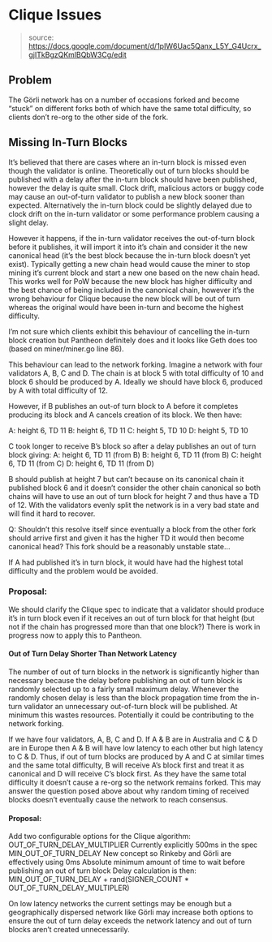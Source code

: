 # Clique Issues

> source: https://docs.google.com/document/d/1pIW6Uac5Qanx_L5Y_G4Ucrx_gjITkBgzQKmlBQbW3Cg/edit

## Problem

The Görli network has on a number of occasions forked and become “stuck” on different forks both of which have the same total difficulty, so clients don’t re-org to the other side of the fork.

## Missing In-Turn Blocks

It’s believed that there are cases where an in-turn block is missed even though the validator is online. Theoretically out of turn blocks should be published with a delay after the in-turn block should have been published, however the delay is quite small. Clock drift, malicious actors or buggy code may cause an out-of-turn validator to publish a new block sooner than expected. Alternatively the in-turn block could be slightly delayed due to clock drift on the in-turn validator or some performance problem causing a slight delay.

However it happens, if the in-turn validator receives the out-of-turn block before it publishes, it will import it into it’s chain and consider it the new canonical head (it’s the best block because the in-turn block doesn’t yet exist). Typically getting a new chain head would cause the miner to stop mining it’s current block and start a new one based on the new chain head. This works well for PoW because the new block has higher difficulty and the best chance of being included in the canonical chain, however it’s the wrong behaviour for Clique because the new block will be out of turn whereas the original would have been in-turn and become the highest difficulty.

I’m not sure which clients exhibit this behaviour of cancelling the in-turn block creation but Pantheon definitely does and it looks like Geth does too (based on miner/miner.go line 86).

This behaviour can lead to the network forking. Imagine a network with four validators A, B, C and D. The chain is at block 5 with total difficulty of 10 and block 6 should be produced by A. Ideally we should have block 6, produced by A with total difficulty of 12.

However, if B publishes an out-of turn block to A before it completes producing its block and A cancels creation of its block. We then have:

A: height 6, TD 11
B: height 6, TD 11
C: height 5, TD 10
D: height 5, TD 10

C took longer to receive B’s block so after a delay publishes an out of turn block giving:
A: height 6, TD 11 (from B)
B: height 6, TD 11 (from B)
C: height 6, TD 11 (from C)
D: height 6, TD 11 (from D)

B should publish at height 7 but can’t because on its canonical chain it published block 6 and it doesn’t consider the other chain canonical so both chains will have to use an out of turn block for height 7 and thus have a TD of 12. With the validators evenly split the network is in a very bad state and will find it hard to recover.

Q: Shouldn’t this resolve itself since eventually a block from the other fork should arrive first and given it has the higher TD it would then become canonical head? This fork should be a reasonably unstable state…

If A had published it’s in turn block, it would have had the highest total difficulty and the problem would be avoided.

### Proposal:

We should clarify the Clique spec to indicate that a validator should produce it’s in turn block even if it receives an out of turn block for that height (but not if the chain has progressed more than that one block?) There is work in progress now to apply this to Pantheon.

#### Out of Turn Delay Shorter Than Network Latency

The number of out of turn blocks in the network is significantly higher than necessary because the delay before publishing an out of turn block is randomly selected up to a fairly small maximum delay. Whenever the randomly chosen delay is less than the block propagation time from the in-turn validator an unnecessary out-of-turn block will be published. At minimum this wastes resources. Potentially it could be contributing to the network forking.

If we have four validators, A, B, C and D. If A & B are in Australia and C & D are in Europe then A & B will have low latency to each other but high latency to C & D. Thus, if out of turn blocks are produced by A and C at similar times and the same total difficulty, B will receive A’s block first and treat it as canonical and D will receive C’s block first. As they have the same total difficulty it doesn’t cause a re-org so the network remains forked. This may answer the question posed above about why random timing of received blocks doesn’t eventually cause the network to reach consensus.

#### Proposal:

Add two configurable options for the Clique algorithm:
OUT_OF_TURN_DELAY_MULTIPLIER
Currently explicitly 500ms in the spec
MIN_OUT_OF_TURN_DELAY
New concept so Rinkeby and Görli are effectively using 0ms
Absolute minimum amount of time to wait before publishing an out of turn block
Delay calculation is then:
MIN_OUT_OF_TURN_DELAY +
rand(SIGNER_COUNT \* OUT_OF_TURN_DELAY_MULTIPLER)

On low latency networks the current settings may be enough but a geographically dispersed network like Görli may increase both options to ensure the out of turn delay exceeds the network latency and out of turn blocks aren’t created unnecessarily.
